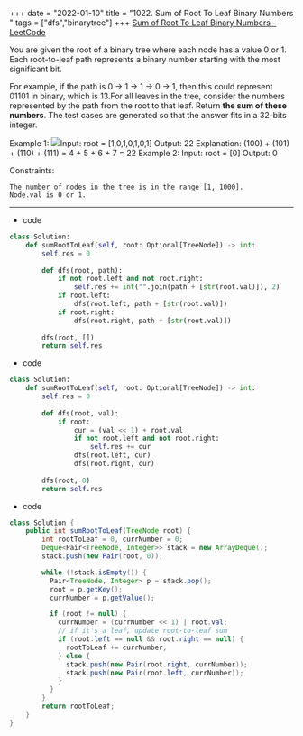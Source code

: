 +++ 
date = "2022-01-10"
title = "1022. Sum of Root To Leaf Binary Numbers "
tags = ["dfs","binarytree"]
+++
[Sum of Root To Leaf Binary Numbers - LeetCode](https://leetcode.com/problems/sum-of-root-to-leaf-binary-numbers/)

You are given the root of a binary tree where each node has a value 0 or 1. Each root-to-leaf path represents a binary number starting with the most significant bit.

For example, if the path is 0 -> 1 -> 1 -> 0 -> 1, then this could represent 01101 in binary, which is 13.For all leaves in the tree, consider the numbers represented by the path from the root to that leaf. Return __the sum of these numbers__.
The test cases are generated so that the answer fits in a 32-bits integer.
 
Example 1:
![](https://assets.leetcode.com/uploads/2019/04/04/sum-of-root-to-leaf-binary-numbers.png)Input: root = [1,0,1,0,1,0,1] Output: 22 Explanation: (100) + (101) + (110) + (111) = 4 + 5 + 6 + 7 = 22 
Example 2:
Input: root = [0] Output: 0 
 
Constraints:

	The number of nodes in the tree is in the range [1, 1000].
	Node.val is 0 or 1.

---
- code
```py
class Solution:
    def sumRootToLeaf(self, root: Optional[TreeNode]) -> int:
        self.res = 0
        
        def dfs(root, path):
            if not root.left and not root.right:
                self.res += int("".join(path + [str(root.val)]), 2)
            if root.left:
                dfs(root.left, path + [str(root.val)])
            if root.right:
                dfs(root.right, path + [str(root.val)])
                
        dfs(root, [])
        return self.res
```
- code
```py
class Solution:
    def sumRootToLeaf(self, root: Optional[TreeNode]) -> int:
        self.res = 0
        
        def dfs(root, val):
            if root:
                cur = (val << 1) + root.val
                if not root.left and not root.right:
                    self.res += cur
                dfs(root.left, cur)
                dfs(root.right, cur)
                
        dfs(root, 0)
        return self.res
```
- code
```java
class Solution {
    public int sumRootToLeaf(TreeNode root) {
        int rootToLeaf = 0, currNumber = 0;
        Deque<Pair<TreeNode, Integer>> stack = new ArrayDeque();
        stack.push(new Pair(root, 0));

        while (!stack.isEmpty()) {
          Pair<TreeNode, Integer> p = stack.pop();
          root = p.getKey();
          currNumber = p.getValue();

          if (root != null) {
            currNumber = (currNumber << 1) | root.val;
            // if it's a leaf, update root-to-leaf sum
            if (root.left == null && root.right == null) {
              rootToLeaf += currNumber;
            } else {
              stack.push(new Pair(root.right, currNumber));
              stack.push(new Pair(root.left, currNumber));
            }
          }
        }
        return rootToLeaf;
    }
}
```
